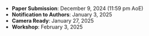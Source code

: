- **Paper Submission**:         December 9, 2024 (11:59 pm AoE)
- **Notification to Authors**:  January 3, 2025
- **Camera Ready**:             January 27, 2025
- **Workshop**:                 February 3, 2025